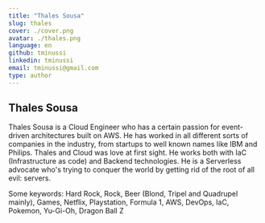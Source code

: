 ```yaml
---
title: "Thales Sousa"
slug: thales 
cover: ./cover.png
avatar: ./thales.png
language: en
github: tminussi
linkedin: tminussi
email: tminussi@gmail.com
type: author
---
```

## Thales Sousa

Thales Sousa is a Cloud Engineer who has a certain passion for event-driven architectures built on AWS. He has worked in all different sorts of companies in the industry, from startups to well known names like IBM and Philips. Thales and Cloud was love at first sight. He works both with IaC (Infrastructure as code) and Backend technologies. He is a Serverless advocate who's trying to conquer the world by getting rid of the root of all evil: servers.

Some keywords: Hard Rock, Rock, Beer (Blond, Tripel and Quadrupel mainly), Games, Netflix, Playstation, Formula 1, AWS, DevOps, IaC, Pokemon, Yu-Gi-Oh, Dragon Ball Z